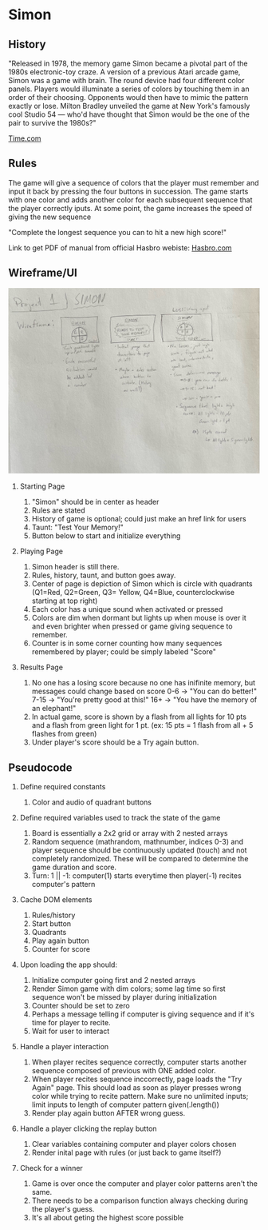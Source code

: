 # Simon

## History
"Released in 1978, the memory game Simon became a pivotal part of the 1980s electronic-toy craze. A version of a previous Atari arcade game, Simon was a game with brain. The round device had four different color panels. Players would illuminate a series of colors by touching them in an order of their choosing. Opponents would then have to mimic the pattern exactly or lose. Milton Bradley unveiled the game at New York's famously cool Studio 54 — who'd have thought that Simon would be the one of the pair to survive the 1980s?"

[Time.com](https://content.time.com/time/specials/packages/article/0,28804,2049243_2048657_2049188,00.html) 


## Rules
The game will give a sequence of colors that the player must remember and input it back by pressing the four buttons in succession. The game starts with one color and adds another color for each subsequent sequence that the player correctly iputs. At some point, the game increases the speed of giving the new sequence

"Complete the longest sequence you can to hit a new high score!"

Link to get PDF of manual from official Hasbro webiste:
[Hasbro.com](https://instructions.hasbro.com/en-us/instruction/simon-game)


## Wireframe/UI

![Simon Wireframe](/Assets/simon-wireframe.jpeg)

1) Starting Page
    1) "Simon" should be in center as header
    2) Rules are stated
    3) History of game is optional; could just make an href link for users
    4) Taunt: "Test Your Memory!"
    5) Button below to start and initialize everything

2) Playing Page
    1) Simon header is still there.
    2) Rules, history, taunt, and button goes away.
    3) Center of page is depiction of Simon which is circle with quadrants (Q1=Red, Q2=Green, Q3= Yellow, Q4=Blue, counterclockwise starting at top right)
    4) Each color has a unique sound when activated or pressed
    5) Colors are dim when dormant but lights up when mouse is over it and even brighter when pressed or game giving sequence to remember.
    6) Counter is in some corner counting how many sequences remembered by player; could be simply labeled "Score"

3) Results Page
    1) No one has a losing score because no one has inifinite memory, but messages could change based on score 
        0-6 -> "You can do better!"
        7-15 -> "You're pretty good at this!"
        16+ -> "You have the memory of an elephant!"
    2) In actual game, score is shown by a flash from all lights for 10 pts and a flash from green light for 1 pt. (ex: 15 pts = 1 flash from all + 5 flashes from green)
    3) Under player's score should be a Try again button.


## Pseudocode
1) Define required constants
    1) Color and audio of quadrant buttons

2) Define required variables used to track the state of the game
    1) Board is essentially a 2x2 grid or array with 2 nested arrays
    2) Random sequence (mathrandom, mathnumber, indices 0-3) and player sequence should be continuously updated (touch) and not completely randomized. These will be compared to determine the game duration and score.
    3) Turn: 1 || -1: computer(1) starts everytime then player(-1) recites computer's pattern

3) Cache DOM elements
    1) Rules/history
    2) Start button
    3) Quadrants 
    4) Play again button
    5) Counter for score 

4) Upon loading the app should:
    1) Initialize computer going first and 2 nested arrays
    2) Render Simon game with dim colors; some lag time so first sequence won't be missed by player during initialization
    3) Counter should be set to zero
    4) Perhaps a message telling if computer is giving sequence and if it's time for player to recite.
    5) Wait for user to interact


5) Handle a player interaction
    1) When player recites sequence correctly, computer starts another sequence composed of previous with ONE added color.
    2) When player recites sequence inccorrectly, page loads the "Try Again" page. This should load as soon as player presses wrong color while trying to recite pattern. Make sure no unlimited inputs; limit inputs to length of computer pattern given(.length())
    3) Render play again button AFTER wrong guess.

6) Handle a player clicking the replay button
    1) Clear variables containing computer and player colors chosen
    2) Render inital page with rules (or just back to game itself?)

7) Check for a winner
    1) Game is over once the computer and player color patterns aren't the same. 
    2) There needs to be a comparison function always checking during the player's guess.
    2) It's all about geting the highest score possible
